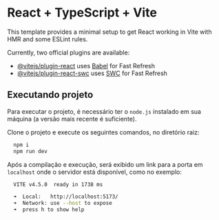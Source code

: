 # React + TypeScript + Vite

This template provides a minimal setup to get React working in Vite with HMR and some ESLint rules.

Currently, two official plugins are available:

- [@vitejs/plugin-react](https://github.com/vitejs/vite-plugin-react/blob/main/packages/plugin-react/README.md) uses [Babel](https://babeljs.io/) for Fast Refresh
- [@vitejs/plugin-react-swc](https://github.com/vitejs/vite-plugin-react-swc) uses [SWC](https://swc.rs/) for Fast Refresh

## Executando projeto

Para executar o projeto, é necessário ter o `node.js` instalado em sua máquina (a versão mais recente é suficiente).

Clone o projeto e execute os seguintes comandos, no diretório raiz:

```bash
  npm i
  npm run dev
```

Após a compilação e execução, será exibido um link para a porta em `localhost` onde o servidor está disponível, como no exemplo:

```bash
  VITE v4.5.0  ready in 1738 ms

  ➜  Local:   http://localhost:5173/
  ➜  Network: use --host to expose
  ➜  press h to show help
```
